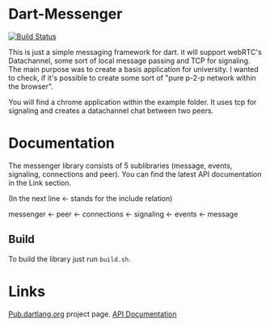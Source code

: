 Dart-Messenger
======
[![Build Status](https://drone.io/github.com/inkrement/messenger/status.png)](https://drone.io/github.com/inkrement/messenger/latest)

This is just a simple messaging framework for dart. it will support webRTC's Datachannel, 
some sort of local message passing and TCP for signaling. 
The main purpose was to create a basis application for university. I wanted to check, if it's possible to create some sort
of "pure p-2-p network within the browser".

You will find a chrome application within the example folder. It uses tcp for signaling and creates a datachannel chat between two peers.

Documentation
=============

The messenger library consists of 5 sublibraries (message, events, signaling, connections and peer). 
You can find the latest API documentation in the Link section.

(In the next line <- stands for the include relation)

messenger <- peer <- connections <- signaling <- events <- message


Build
-----

To build the library just run `build.sh`.


Links
=====

[Pub.dartlang.org](http://pub.dartlang.org/packages/messenger) project page.
[API Documentation](http://www.dartdocs.org/documentation/messenger/0.0.6/index.html#messenger)